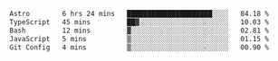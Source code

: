 <!--START_SECTION:waka-->

```txt
Astro        6 hrs 24 mins   █████████████████████░░░░   84.18 %
TypeScript   45 mins         ██▓░░░░░░░░░░░░░░░░░░░░░░   10.03 %
Bash         12 mins         ▓░░░░░░░░░░░░░░░░░░░░░░░░   02.81 %
JavaScript   5 mins          ▒░░░░░░░░░░░░░░░░░░░░░░░░   01.15 %
Git Config   4 mins          ▒░░░░░░░░░░░░░░░░░░░░░░░░   00.90 %
```

<!--END_SECTION:waka-->
